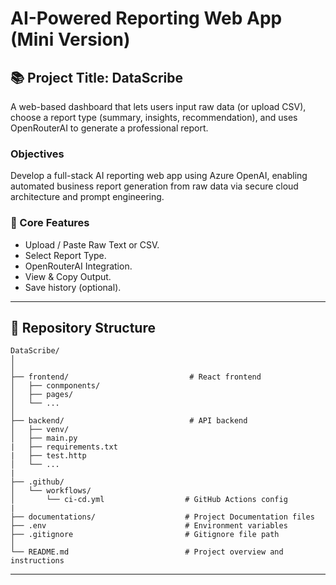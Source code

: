 # AI-Powered Reporting Web App (Mini Version)

## 📚  Project Title: DataScribe

A web-based dashboard that lets users input raw data (or upload CSV), choose a report type (summary, insights, recommendation), and uses OpenRouterAI to generate a professional report.

### Objectives
Develop a full-stack AI reporting web app using Azure OpenAI, enabling automated business report generation from raw data via secure cloud architecture and prompt engineering.

### 🧠 Core Features
- Upload / Paste Raw Text or CSV.
- Select Report Type.
- OpenRouterAI Integration.
- View & Copy Output.
- Save history (optional).

---
## 📂 Repository Structure
```
DataScribe/
│
│
├── frontend/                           # React frontend
│   ├── conmponents/          
│   ├── pages/                 
│   └── ...
│
├── backend/                            # API backend
│   ├── venv/                       
│   ├── main.py
|   ├── requirements.txt
|   ├── test.http                       
│   └── ...
|
├── .github/
│   └── workflows/
│       └── ci-cd.yml                  # GitHub Actions config
|
├── documentations/                    # Project Documentation files
├── .env                               # Environment variables
├── .gitignore                         # Gitignore file path
│
└── README.md                          # Project overview and instructions

```
---	
